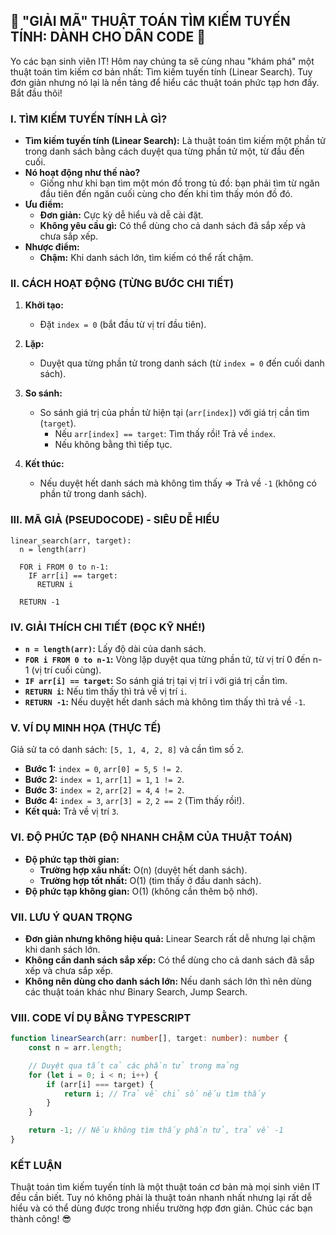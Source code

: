 ## **🚀 "GIẢI MÃ" THUẬT TOÁN TÌM KIẾM TUYẾN TÍNH: DÀNH CHO DÂN CODE 🚀**

Yo các bạn sinh viên IT! Hôm nay chúng ta sẽ cùng nhau "khám phá" một thuật toán tìm kiếm cơ bản nhất: Tìm kiếm tuyến
tính (Linear Search). Tuy đơn giản nhưng nó lại là nền tảng để hiểu các thuật toán phức tạp hơn đấy. Bắt đầu thôi!

### **I. TÌM KIẾM TUYẾN TÍNH LÀ GÌ?**

* **Tìm kiếm tuyến tính (Linear Search):** Là thuật toán tìm kiếm một phần tử trong danh sách bằng cách duyệt qua từng
  phần tử một, từ đầu đến cuối.
* **Nó hoạt động như thế nào?**
    * Giống như khi bạn tìm một món đồ trong tủ đồ: bạn phải tìm từ ngăn đầu tiên đến ngăn cuối cùng cho đến khi tìm
      thấy món đồ đó.
* **Ưu điểm:**
    * **Đơn giản:** Cực kỳ dễ hiểu và dễ cài đặt.
    * **Không yêu cầu gì:** Có thể dùng cho cả danh sách đã sắp xếp và chưa sắp xếp.
* **Nhược điểm:**
    * **Chậm:** Khi danh sách lớn, tìm kiếm có thể rất chậm.

### **II. CÁCH HOẠT ĐỘNG (TỪNG BƯỚC CHI TIẾT)**

1. **Khởi tạo:**
    * Đặt `index = 0` (bắt đầu từ vị trí đầu tiên).

2. **Lặp:**
    * Duyệt qua từng phần tử trong danh sách (từ `index = 0` đến cuối danh sách).

3. **So sánh:**
    * So sánh giá trị của phần tử hiện tại (`arr[index]`) với giá trị cần tìm (`target`).
        * Nếu `arr[index] == target`: Tìm thấy rồi! Trả về `index`.
        * Nếu không bằng thì tiếp tục.

4. **Kết thúc:**
    * Nếu duyệt hết danh sách mà không tìm thấy => Trả về `-1` (không có phần tử trong danh sách).

### **III. MÃ GIẢ (PSEUDOCODE) - SIÊU DỄ HIỂU**

```
linear_search(arr, target):
  n = length(arr)

  FOR i FROM 0 to n-1:
    IF arr[i] == target:
      RETURN i

  RETURN -1
```

### **IV. GIẢI THÍCH CHI TIẾT (ĐỌC KỸ NHÉ!)**

* **`n = length(arr)`:** Lấy độ dài của danh sách.
* **`FOR i FROM 0 to n-1`:** Vòng lặp duyệt qua từng phần tử, từ vị trí 0 đến n-1 (vị trí cuối cùng).
* **`IF arr[i] == target`:** So sánh giá trị tại vị trí i với giá trị cần tìm.
* **`RETURN i`:** Nếu tìm thấy thì trả về vị trí `i`.
* **`RETURN -1`:** Nếu duyệt hết danh sách mà không tìm thấy thì trả về `-1`.

### **V. VÍ DỤ MINH HỌA (THỰC TẾ)**

Giả sử ta có danh sách: `[5, 1, 4, 2, 8]` và cần tìm số `2`.

* **Bước 1:** `index = 0`, `arr[0] = 5`, `5 != 2`.
* **Bước 2:** `index = 1`, `arr[1] = 1`, `1 != 2`.
* **Bước 3:** `index = 2`, `arr[2] = 4`, `4 != 2`.
* **Bước 4:** `index = 3`, `arr[3] = 2`, `2 == 2` (Tìm thấy rồi!).
* **Kết quả:** Trả về vị trí `3`.

### **VI. ĐỘ PHỨC TẠP (ĐỘ NHANH CHẬM CỦA THUẬT TOÁN)**

* **Độ phức tạp thời gian:**
    * **Trường hợp xấu nhất:** O(n) (duyệt hết danh sách).
    * **Trường hợp tốt nhất:** O(1) (tìm thấy ở đầu danh sách).
* **Độ phức tạp không gian:** O(1) (không cần thêm bộ nhớ).

### **VII. LƯU Ý QUAN TRỌNG**

* **Đơn giản nhưng không hiệu quả:** Linear Search rất dễ nhưng lại chậm khi danh sách lớn.
* **Không cần danh sách sắp xếp:** Có thể dùng cho cả danh sách đã sắp xếp và chưa sắp xếp.
* **Không nên dùng cho danh sách lớn:** Nếu danh sách lớn thì nên dùng các thuật toán khác như Binary Search, Jump
  Search.

### **VIII. CODE VÍ DỤ BẰNG TYPESCRIPT**

```typescript
function linearSearch(arr: number[], target: number): number {
    const n = arr.length;

    // Duyệt qua tất cả các phần tử trong mảng
    for (let i = 0; i < n; i++) {
        if (arr[i] === target) {
            return i; // Trả về chỉ số nếu tìm thấy
        }
    }

    return -1; // Nếu không tìm thấy phần tử, trả về -1
}
```

### **KẾT LUẬN**

Thuật toán tìm kiếm tuyến tính là một thuật toán cơ bản mà mọi sinh viên IT đều cần biết. Tuy nó không phải là thuật
toán nhanh nhất nhưng lại rất dễ hiểu và có thể dùng được trong nhiều trường hợp đơn giản. Chúc các bạn thành công! 😎
